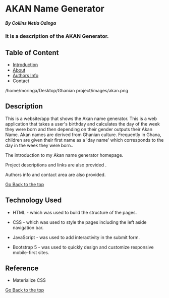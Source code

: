 # AKAN Name Generator
 
 ##### By Collins Netia Odinga 
 ### It is a description of the AKAN Generator.
 
 ## Table of Content


 + [Introduction](#introduction)  
 + [About](#about) 
 + [Authors Info](#author-Info)
 + Contact

  /home/moringa/Desktop/Ghanian project/images/akan.png 
  ## Description
 <p>This is a website/app that shows the Akan name generator. This is a web application that takes a user's birthday and calculates the day of the week they were born and then depending on their gender outputs their Akan Name. Akan names are derived from Ghanian culture. Frequently in Ghana, children are given their first name as a 'day name' which corresponds to the day in the week they were born..</p>

 
 <p>The introduction to my Akan name generator homepage.</p>
 <p>Project descriptions and links are also provided .</p>
 <p>Authors info and contact area are also provided.</p>


 [Go Back to the top](#project)
 ## Technology Used
 * HTML - which was used to build the structure of the pages.
 
 * CSS - which was used to style the pages including the left aside navigation bar.
 
 * JavaScript - was used to add interactivity in the submit form. 
 
 * Bootstrap 5 - was used to quickly design and customize responsive mobile-first sites. 
 ## Reference
 * Materialize CSS
 
 [Go Back to the top](#project)

